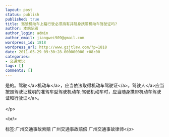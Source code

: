 ```yaml
---
layout: post
status: publish
published: true
title: 驾驶机动车上路行驶必须持有并随身携带机动车驾驶证吗?
author: 本站记者
author_login: admin
author_email: jiangwei909@gmail.com
wordpress_id: 1818
wordpress_url: http://www.gzjtlaw.com/?p=1818
date: 2011-05-29 09:30:28.000000000 +08:00
categories:
- 交通常识
tags: []
comments: []
---
```

<p>是的。<a>驾驶<&#47;a><a>机动车<&#47;a>，应当依法取得机动车<a>驾驶证<&#47;a>。<a>驾驶人<&#47;a>应当按照驾驶证载明的准驾车型驾驶机动车;驾驶机动车时，应当随身携带机动车驾驶证和<a>行驶证<&#47;a>。 <br><br><&#47;p><br&#47;><p>标签:广州交通事故索赔 广州交通事故赔偿 广州交通事故律师<&#47;p>
